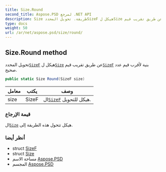 ```yaml
---
title: Size.Round
second_title: Aspose.PSD لمرجع .NET API
description: Size طريقة. تحويل المحددSizeF هيكل لSize عن طريق تقريب قيمSizeF بنية لأقرب قيم عدد صحيح.
type: docs
weight: 50
url: /ar/net/aspose.psd/size/round/
---
```

## Size.Round method

تحويل المحدد[`SizeF`](../../sizef/) هيكل ل[`Size`](../) عن طريق تقريب قيم[`SizeF`](../../sizef/) بنية لأقرب قيم عدد صحيح.

```csharp
public static Size Round(SizeF size)
```

| معامل | يكتب | وصف |
| --- | --- | --- |
| size | SizeF | ال[`SizeF`](../../sizef/) هيكل للتحويل. |

### قيمة الإرجاع

ال[`Size`](../) هيكل تتحول هذه الطريقة إلى.

### أنظر أيضا

* struct [SizeF](../../sizef/)
* struct [Size](../)
* مساحة الاسم [Aspose.PSD](../../size/)
* المجسم [Aspose.PSD](../../../)


